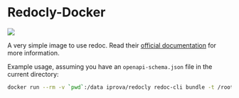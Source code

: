 # Redocly-Docker

<img src="https://teamcity.eiprova.com/app/rest/builds/buildType:Public_Redocly/statusIcon" />

A very simple image to use redoc. Read their [official documentation](https://github.com/Redocly/redoc) for more information.

Example usage, assuming you have an `openapi-schema.json` file in the current directory:

```sh
docker run --rm -v `pwd`:/data iprova/redocly redoc-cli bundle -t /root/template.html openapi-schema.json
```

